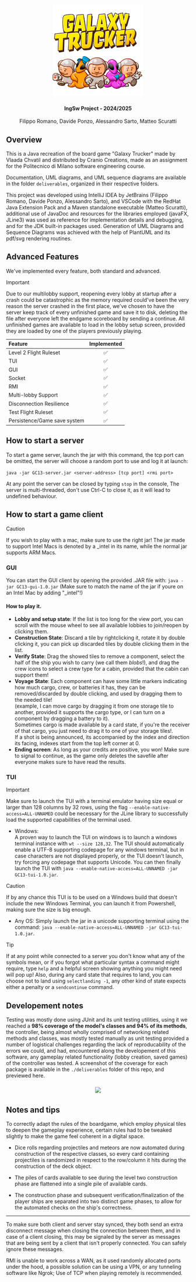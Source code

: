 
<h3 align="center">
    <a> <img src="src/main/resources/galaxy_trucker_imgs/logos/galaxy_trucker_logo_med.png" alt="logo" width="250"/> </a>
</h3>
<h4 align="center"> IngSw Project - 2024/2025 </h4>
<p align="center">
    Filippo Romano, Davide Ponzo, Alessandro Sarto, Matteo Scuratti
</p>

## Overview

This is a Java recreation of the board game "Galaxy Trucker" made by Vlaada Chvatil and distributed by Cranio Creations, made as an assignment for the Politecnico di Milano software engineering course.

Documentation, UML diagrams, and UML sequence diagrams are available in the folder `deliverables`, organized in their respective folders.

This project was developed using IntelliJ IDEA by JetBrains (Filippo Romano, Davide Ponzo, Alessandro Sarto), and VSCode with the RedHat Java Extension Pack and a Maven standalone executable (Matteo Scuratti), additional use of JavaDoc and resources for the libraries employed (javaFX, JLine3) was used as reference for implementation details and debugging, and for the JDK built-in packages used. Generation of UML Diagrams and Sequence Diagrams was achieved with the help of PlantUML and its pdf/svg rendering routines.

## Advanced Features

We've implemented every feature, both standard and advanced.

> [!IMPORTANT]  
> Due to our multilobby support, reopening every lobby at startup after a crash could be catastrophic as the memory required could've been the very reason the server crashed in the first place, we've chosen to have the server keep track of every unfinished game and save it to disk, deleting the file after everyone left the endgame scoreboard by sending a continue.
All unfinished games are available to load in the lobby setup screen, provided they are loaded by one of the players previously playing.

| Feature                         | Implemented |
|:--------------------------------|:-----------:|
| Level 2 Flight Ruleset          |     ✅      |
| TUI                             |     ✅      |
| GUI                             |     ✅      |
| Socket                          |     ✅      |
| RMI                             |     ✅      |
| Multi-lobby Support             |     ✅      |
| Disconnection Resilience        |     ✅      |
| Test Flight Ruleset             |     ✅      |
| Persistence/Game save system    |     ✅      |

## How to start a server

To start a game server, launch the jar with this command, the tcp port can be omitted, the server will choose a random port to use and log it at launch:

`java -jar GC13-server.jar <server-address> [tcp port] <rmi port>`

At any point the server can be closed by typing `stop` in the console, The server is multi-threaded, don't use Ctrl-C to close it, as it will lead to undefined behaviour.

## How to start a game client

> [!CAUTION]
> If you wish to play with a mac, make sure to use the right jar! The jar made to support Intel Macs is denoted by a _intel in its name, while the normal jar supports ARM Macs.

### GUI

You can start the GUI client by opening the provided .JAR file with:
```java -jar GC13-gui-1.0.jar``` (Make sure to match the name of the jar if youre on an Intel Mac by adding "_intel"!)

#### How to play it.

+ **Lobby and setup state**: If the list is too long for the view port, you can scroll with the mouse wheel to see all available lobbies to join/reopen by clicking them.
+ **Construction State**: Discard a tile by rightclicking it, rotate it by double clicking it, you can pick up discarded tiles by double clicking them in the list.
+ **Verify State**: Drag the showed tiles to remove a component, select the half of the ship you wish to carry (we call them *blobs*!), and drag the crew icons to select a crew type for a cabin, provided that the cabin can support them!
+ **Voyage State**: Each component can have some little markers indicating how much cargo, crew, or batteries it has, they can be removed/discarded by double clicking, and used by dragging them to the needed tile! \
(example, I can move cargo by dragging it from one storage tile to another, provided it supports the cargo type, or I can turn on a component by dragging a battery to it).\
Sometimes cargo is made available by a card state, if you're the receiver of that cargo, you just need to drag it to one of your storage tiles!. \
If a shot is being announced, its accompanied by the index and direction its facing, indexes start from the top left corner at 0.
+ **Ending screen**: As long as your credits are positive, you won! Make sure to signal to continue, as the game only deletes the savefile after everyone makes sure to have read the results.

### TUI

> [!IMPORTANT]  
> Make sure to launch the TUI with a terminal emulator having size equal or larger than 128 columns by 32 rows, using the flag ```--enable-native-access=ALL-UNNAMED``` could be necessary for the JLine library to successfully load the supported capabilities of the terminal used.

+ Windows: \
A proven way to launch the TUI on windows is to launch a windows terminal instance with ```wt --size 128,32```. The TUI should automatically enable a UTF-8 supporting codepage for any windows terminal, but in case characters are not displayed properly, or the TUI doesn't launch, try forcing any codepage that supports Unicode. You can then finally launch the TUI with ```java --enable-native-access=ALL-UNNAMED -jar GC13-tui-1.0.jar```. 

> [!CAUTION]
> If by any chance this TUI is to be used on a Windows build that doesn't include the new Windows Terminal, you can launch it from Powershell, making sure the size is big enough.

+ Any OS:
Simply launch the jar in a unicode supporting terminal using the command: ```java --enable-native-access=ALL-UNNAMED -jar GC13-tui-1.0.jar```.

> [!TIP]
> If at any point while connected to a server you don't know what any of the symbols mean, or if you forgot what particular syntax a command might require, type `help` and a helpful screen showing anything you might need will pop up! Also, during any card state that requires to land, you can choose not to land using `selectlanding -1`, any other kind of state expects either a penalty or a `sendcontinue` command.

## Developement notes

Testing was mostly done using JUnit and its unit testing utilities, using it we reached a **98% coverage of the model's classes and 94% of its methods**, the controller, being almost wholly comprised of networking related methods and classes, was mostly tested manually as unit testing provided a number of logistical challenges regarding the lack of reproducability of the errors we could, and had, encountered along the developement of this software, any gameplay related functionality (lobby creation, saved games) of the controller was tested.
A screenshot of the coverage for each package is available in the `./deliverables` folder of this repo, and previewed here. 

<h3 align="center">
    <a> <img src="deliverables/coverage.jpg"/> </a>
</h3>

## Notes and tips

To correctly adapt the rules of the boardgame, which employ physical tiles to deepen the gameplay experience, certain rules had to be tweaked slightly to make the game feel coherent in a digital space.

- Dice rolls regarding projectiles and meteors are now automated during construction of the respective classes, so every card containing projectiles is randomized in respect to the row/column it hits during the construction of the deck object. 

- The piles of cards available to see during the level two construction phase are flattened into a single pile of available cards.

- The construction phase and subsequent verification/finalization of the player ships are separated into two distinct game phases, to allow for the automated checks on the ship's correctness.

---

To make sure both client and server stay synced, they both send an extra disconnect message when closing the connection between them, and in case of a client closing, this may be signaled by the server as messages that are being sent by a client that isn't properly connected. You can safely ignore these messages.

RMI is unable to work across a WAN, as it used randomly allocated ports under the hood, a possible solution can be using a VPN, or any tunneling software like Ngrok; Use of TCP when playing remotely is recommended.






